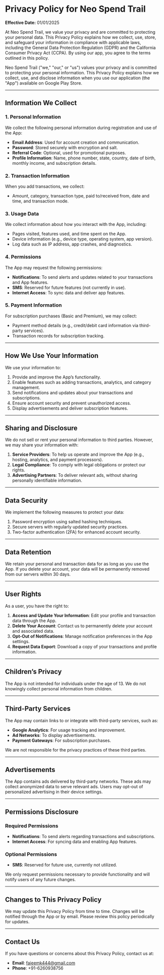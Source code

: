 
# Privacy Policy for Neo Spend Trail

**Effective Date:** 01/01/2025

At Neo Spend Trail, we value your privacy and are committed to protecting your personal data. This Privacy Policy explains how we collect, use, store, and safeguard your information in compliance with applicable laws, including the General Data Protection Regulation (GDPR) and the California Consumer Privacy Act (CCPA). By using our app, you agree to the terms outlined in this policy.

Neo Spend Trail ("we," "our," or "us") values your privacy and is committed to protecting your personal information. This Privacy Policy explains how we collect, use, and disclose information when you use our application (the "App") available on Google Play Store.  

---

## **Information We Collect**  

### **1. Personal Information**  
We collect the following personal information during registration and use of the App:  
- **Email Address**: Used for account creation and communication.  
- **Password**: Stored securely with encryption and salt.  
- **Referral Code**: Optional, used for promotional purposes.  
- **Profile Information**: Name, phone number, state, country, date of birth, monthly income, and subscription details.  

### **2. Transaction Information**  
When you add transactions, we collect:  
- Amount, category, transaction type, paid to/received from, date and time, and transaction mode.  

### **3. Usage Data**  
We collect information about how you interact with the App, including:  
- Pages visited, features used, and time spent on the App.  
- Device information (e.g., device type, operating system, app version).  
- Log data such as IP address, app crashes, and diagnostics.  

### **4. Permissions**  
The App may request the following permissions:  
- **Notifications**: To send alerts and updates related to your transactions and App features.  
- **SMS**: Reserved for future features (not currently in use).  
- **Internet Access**: To sync data and deliver app features.  

### **5. Payment Information**  
For subscription purchases (Basic and Premium), we may collect:  
- Payment method details (e.g., credit/debit card information via third-party services).  
- Transaction records for subscription tracking.  

---

## **How We Use Your Information**  
We use your information to:  
1. Provide and improve the App’s functionality.  
2. Enable features such as adding transactions, analytics, and category management.  
3. Send notifications and updates about your transactions and subscriptions.  
4. Ensure account security and prevent unauthorized access.  
5. Display advertisements and deliver subscription features.  

---

## **Sharing and Disclosure**  
We do not sell or rent your personal information to third parties. However, we may share your information with:  
1. **Service Providers**: To help us operate and improve the App (e.g., hosting, analytics, and payment processors).  
2. **Legal Compliance**: To comply with legal obligations or protect our rights.  
3. **Advertising Partners**: To deliver relevant ads, without sharing personally identifiable information.  

---

## **Data Security**  
We implement the following measures to protect your data:  
1. Password encryption using salted hashing techniques.  
2. Secure servers with regularly updated security practices.  
3. Two-factor authentication (2FA) for enhanced account security.  

---

## **Data Retention**  
We retain your personal and transaction data for as long as you use the App. If you delete your account, your data will be permanently removed from our servers within 30 days.  

---

## **User Rights**  
As a user, you have the right to:  
1. **Access and Update Your Information**: Edit your profile and transaction data through the App.  
2. **Delete Your Account**: Contact us to permanently delete your account and associated data.  
3. **Opt-Out of Notifications**: Manage notification preferences in the App settings.  
4. **Request Data Export**: Download a copy of your transactions and profile information.  

---

## **Children’s Privacy**  
The App is not intended for individuals under the age of 13. We do not knowingly collect personal information from children.  

---

## **Third-Party Services**  
The App may contain links to or integrate with third-party services, such as:  
- **Google Analytics**: For usage tracking and improvement.  
- **Ad Networks**: To display advertisements.  
- **Payment Gateways**: For subscription purchases.  

We are not responsible for the privacy practices of these third parties.  

---

## **Advertisements**  
The App contains ads delivered by third-party networks. These ads may collect anonymized data to serve relevant ads. Users may opt-out of personalized advertising in their device settings.  

---

## **Permissions Disclosure**  
### **Required Permissions**  
- **Notifications**: To send alerts regarding transactions and subscriptions.  
- **Internet Access**: For syncing data and enabling App features.  

### **Optional Permissions**  
- **SMS**: Reserved for future use, currently not utilized.  

We only request permissions necessary to provide functionality and will notify users of any future changes.  

---

## **Changes to This Privacy Policy**  
We may update this Privacy Policy from time to time. Changes will be notified through the App or by email. Please review this policy periodically for updates.  

---

## **Contact Us**  
If you have questions or concerns about this Privacy Policy, contact us at:  
- **Email**: faieemk444@gmail.com 
- **Phone**: +91-6260938756
